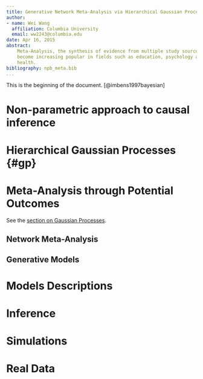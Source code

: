 ```yaml
---
title: Generative Network Meta-Analysis via Hierarchical Gaussian Processes
author:
- name: Wei Wang
  affiliation: Columbia University
  email: ww2243@columbia.edu
date: Apr 16, 2015
abstract: 
    Meta-Analysis, the synthesis of evidence from multiple study sources, has
    become increasing popular in fields such as education, psychology and public
    health.
bibliography: npb_meta.bib
...
```


This is the beginning of the document. [@imbens1997bayesian]

# Non-parametric approach to causal inference

# Hierarchical Gaussian Processes {#gp}

# Meta-Analysis through Potential Outcomes 
See the [section on Gaussian Processes](#gp).

## Network Meta-Analysis

## Generative Models

# Models Descriptions

# Inference

# Simulations

# Real Data
